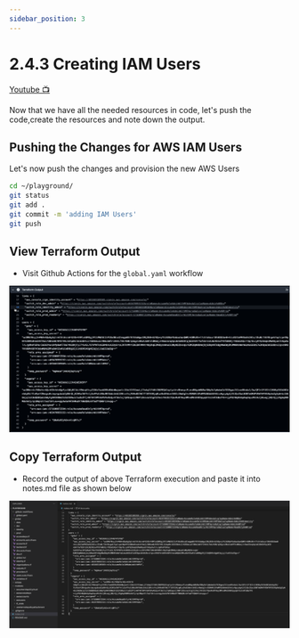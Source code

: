 ```yaml
---
sidebar_position: 3
---
```


# 2.4.3 Creating IAM Users

[Youtube 📺](https://www.youtube.com/watch?v=Am9417a87zU&t=2088s)

Now that we have all the needed resources in code, let's push the code,create the resources and note down the output.

## Pushing the Changes for AWS IAM Users

Let's now push the changes and provision the new AWS Users

```bash
cd ~/playground/
git status
git add .
git commit -m 'adding IAM Users'
git push
```

## View Terraform Output

- Visit Github Actions for the `global.yaml` workflow

![](img/view_gha_users.png)

## Copy Terraform Output

- Record the output of above Terraform execution and paste it into notes.md file as shown below

![](img/copy_users_info.png)